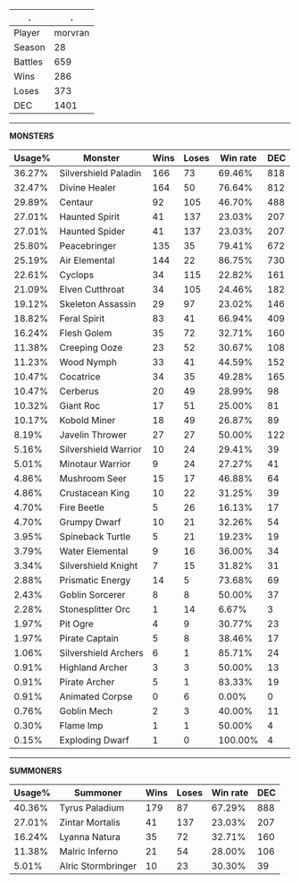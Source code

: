 .|.
|-|-
Player|morvran
Season|28
Battles|659
Wins|286
Loses|373
DEC|1401

---
**MONSTERS**

Usage%|Monster|Wins|Loses|Win rate|DEC|
-|-|-|-|-|-|
36.27%|Silvershield Paladin|166|73|69.46%|818|
32.47%|Divine Healer|164|50|76.64%|812|
29.89%|Centaur|92|105|46.70%|488|
27.01%|Haunted Spirit|41|137|23.03%|207|
27.01%|Haunted Spider|41|137|23.03%|207|
25.80%|Peacebringer|135|35|79.41%|672|
25.19%|Air Elemental|144|22|86.75%|730|
22.61%|Cyclops|34|115|22.82%|161|
21.09%|Elven Cutthroat|34|105|24.46%|182|
19.12%|Skeleton Assassin|29|97|23.02%|146|
18.82%|Feral Spirit|83|41|66.94%|409|
16.24%|Flesh Golem|35|72|32.71%|160|
11.38%|Creeping Ooze|23|52|30.67%|108|
11.23%|Wood Nymph|33|41|44.59%|152|
10.47%|Cocatrice|34|35|49.28%|165|
10.47%|Cerberus|20|49|28.99%|98|
10.32%|Giant Roc|17|51|25.00%|81|
10.17%|Kobold Miner|18|49|26.87%|89|
8.19%|Javelin Thrower|27|27|50.00%|122|
5.16%|Silvershield Warrior|10|24|29.41%|39|
5.01%|Minotaur Warrior|9|24|27.27%|41|
4.86%|Mushroom Seer|15|17|46.88%|64|
4.86%|Crustacean King|10|22|31.25%|39|
4.70%|Fire Beetle|5|26|16.13%|17|
4.70%|Grumpy Dwarf|10|21|32.26%|54|
3.95%|Spineback Turtle|5|21|19.23%|19|
3.79%|Water Elemental|9|16|36.00%|34|
3.34%|Silvershield Knight|7|15|31.82%|31|
2.88%|Prismatic Energy|14|5|73.68%|69|
2.43%|Goblin Sorcerer|8|8|50.00%|37|
2.28%|Stonesplitter Orc|1|14|6.67%|3|
1.97%|Pit Ogre|4|9|30.77%|23|
1.97%|Pirate Captain|5|8|38.46%|17|
1.06%|Silvershield Archers|6|1|85.71%|24|
0.91%|Highland Archer|3|3|50.00%|13|
0.91%|Pirate Archer|5|1|83.33%|19|
0.91%|Animated Corpse|0|6|0.00%|0|
0.76%|Goblin Mech|2|3|40.00%|11|
0.30%|Flame Imp|1|1|50.00%|4|
0.15%|Exploding Dwarf|1|0|100.00%|4|

---
**SUMMONERS**

Usage%|Summoner|Wins|Loses|Win rate|DEC|
-|-|-|-|-|-|
40.36%|Tyrus Paladium|179|87|67.29%|888|
27.01%|Zintar Mortalis|41|137|23.03%|207|
16.24%|Lyanna Natura|35|72|32.71%|160|
11.38%|Malric Inferno|21|54|28.00%|106|
5.01%|Alric Stormbringer|10|23|30.30%|39|
